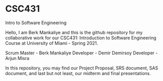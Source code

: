 # CSC431
Intro to Software Engineering

Hello, I am Berk Mankaliye and this is the github repository for my collaborative work
for our CSC431: Introduction to Software Engineering Course at 
University of Miami - Spring 2021.

Scrum Master - Berk Mankaliye
Developer - Demir Demirsoy
Developer - Arjun Misra

In this repository, you may find our Project Proposal, SRS document, SAS document, and
last but not least, our midterm and final presentations.
